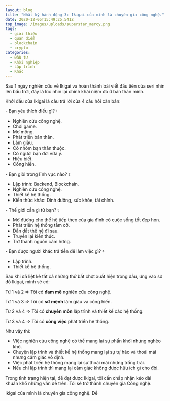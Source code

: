 ```yaml
---
layout: blog
title: "Nhật ký hành động 3: Ikigai của mình là chuyên gia công nghệ."
date: 2020-12-05T15:49:25.541Z
top_image: /images/uploads/superstar_mercy.png
tags:
  - giới thiệu
  - quan điểm
  - blockchain
  - crypto
categories:
  - Đầu tư
  - Khởi nghiệp
  - Lập trình
  - Khác
---
```

Sau 1 ngày nghiên cứu về Ikigai và hoàn thành bài viết đầu tiên của seri nhìn lên bầu trời, đây là lúc nhìn lại chính khái niệm đó ở bản thân mình.

<!-- more -->

Khởi đầu của Ikigai là câu trả lời của 4 câu hỏi căn bản:

\- Bạn yêu thích điều gì? <sub><sup>1</sup></sub>

* Nghiên cứu công nghệ.
* Chơi game.
* Mơ mộng.
* Phát triển bản thân.
* Làm giàu.
* Có nhóm bạn thân thuộc.
* Có người bạn đời vừa ý.
* Hiểu biết.
* Cống hiến.

\- Bạn giỏi trong lĩnh vực nào? <sub><sup>2</sup></sub>

* Lập trình: Backend, Blockchain.
* Nghiên cứu công nghệ. 
* Thiết kế hệ thống.
* Kiến thức khác: Dinh dưỡng, sức khỏe, tài chính.

\- Thế giới cần gì từ bạn? <sub><sup>3</sup></sub>

* Mở đường cho thế hệ tiếp theo của gia đình có cuộc sống tốt đẹp hơn.
* Phát triển hệ thống tầm cỡ.
* Dẫn dắt thế hệ đi sau.
* Truyền lại kiến thức.
* Trở thành nguồn cảm hứng.

\- Bạn được người khác trả tiền để làm việc gì? <sub><sup>4</sup></sub>

* Lập trình.
* Thiết kế hệ thống.

Sau khi đã liệt kê tất cả những thứ bất chợt xuất hiện trong đầu, ứng vào sơ đồ Ikigai, mình sẽ có:

Từ 1 và 2 => Tôi có **đam mê** nghiên cứu công nghệ.

Từ 1 và 3 => Tôi có **sứ mệnh** làm giàu và cống hiến.

Từ 2 và 4 => Tôi có **chuyên môn** lập trình và thiết kế các hệ thống.

Từ 3 và 4 => Tôi có **công việc** phát triển hệ thống.

Như vậy thì:

* Việc nghiên cứu công nghệ có thể mang lại sự phấn khởi nhưng nghèo khó.
* Chuyện lập trình và thiết kế hệ thống mang lại sự tự hào và thoải mái nhưng cảm giác vô định.
* Việc phát triển hệ thống mang lại sự thoải mái nhưng trống trải.
* Nếu chỉ lập trình thì mang lại cảm giác không được hữu ích gì cho đời.

Trong tình trạng hiện tại, để đạt được Ikigai, tôi cần chấp nhận kéo dài khuân khổ những vấn đề trên. Tôi sẽ trở thành chuyên gia Công nghệ.

Ikigai của mình là chuyên gia công nghệ.
Để 